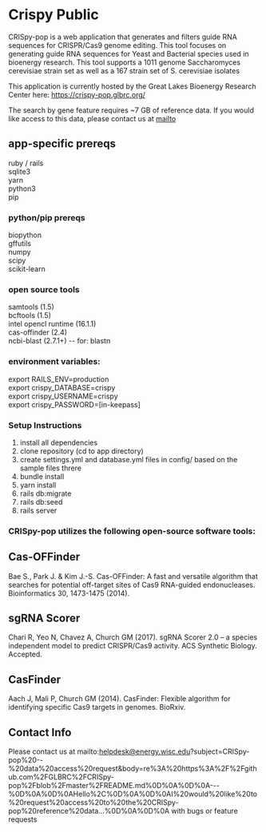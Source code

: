 # Crispy Public

CRISpy-pop is a web application that generates and filters guide RNA sequences for CRISPR/Cas9 genome editing. This tool focuses on generating guide RNA sequences for Yeast and Bacterial species used in bioenergy research. This tool supports a 1011 genome Saccharomyces cerevisiae strain set as well as a 167 strain set of S. cerevisiae isolates

This application is currently hosted by the Great Lakes Bioenergy Research Center here:
https://crispy-pop.glbrc.org/

The search by gene feature requires ~7 GB of reference data.  If you would like access to this data, please contact us at [mailto](mailto:helpdesk@energy.wisc.edu?subject=CRISpy-pop%20--%20data%20access%20request&body=re%3A%20https%3A%2F%2Fgithub.com%2FGLBRC%2FCRISpy-pop%2Fblob%2Fmaster%2FREADME.md%0D%0A%0D%0A---%0D%0A%0D%0AHello%2C%0D%0A%0D%0AI%20would%20like%20to%20request%20access%20to%20the%20CRISpy-pop%20reference%20data...%0D%0A%0D%0A) 


## app-specific prereqs  

ruby / rails  
sqlite3  
yarn  
python3  
pip  

### python/pip prereqs  
biopython  
gffutils  
numpy  
scipy  
scikit-learn  

### open source tools  
samtools (1.5)  
bcftools (1.5)  
intel opencl runtime (16.1.1)  
cas-offinder (2.4)  
ncbi-blast (2.7.1+) -- for: blastn  

### environment variables:  
export RAILS_ENV=production  
export crispy_DATABASE=crispy  
export crispy_USERNAME=crispy  
export crispy_PASSWORD=[in-keepass]  


### Setup Instructions  
1. install all dependencies  
2. clone repository (cd to app directory)  
3. create settings.yml and database.yml files in config/ based on the sample files threre  
4. bundle install  
5. yarn install  
6. rails db:migrate  
7. rails db:seed  
8. rails server  


### CRISpy-pop utilizes the following open-source software tools:  

## Cas-OFFinder  

Bae S., Park J. & Kim J.-S. Cas-OFFinder: A fast and versatile algorithm that searches for potential off-target sites of Cas9 RNA-guided endonucleases. Bioinformatics 30, 1473-1475 (2014).

## sgRNA Scorer
Chari R, Yeo N, Chavez A, Church GM (2017). sgRNA Scorer 2.0 – a species independent model to predict CRISPR/Cas9 activity. ACS Synthetic Biology. Accepted.

## CasFinder

Aach J, Mali P, Church GM (2014). CasFinder: Flexible algorithm for identifying specific Cas9 targets in genomes. BioRxiv.

## Contact Info

Please contact us at mailto:helpdesk@energy.wisc.edu?subject=CRISpy-pop%20--%20data%20access%20request&body=re%3A%20https%3A%2F%2Fgithub.com%2FGLBRC%2FCRISpy-pop%2Fblob%2Fmaster%2FREADME.md%0D%0A%0D%0A---%0D%0A%0D%0AHello%2C%0D%0A%0D%0AI%20would%20like%20to%20request%20access%20to%20the%20CRISpy-pop%20reference%20data...%0D%0A%0D%0A
with bugs or feature requests
